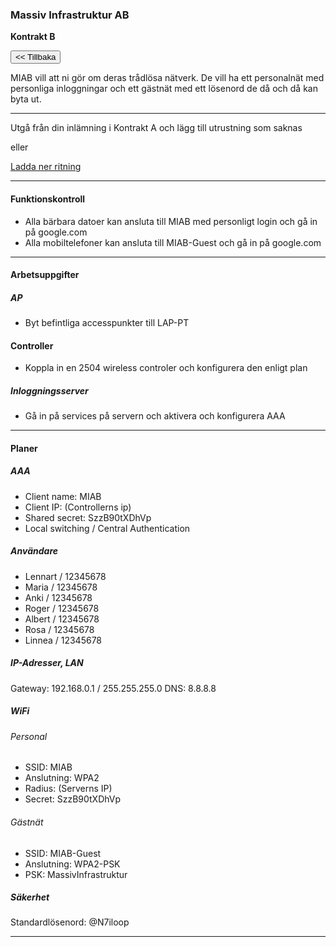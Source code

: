 ### Massiv Infrastruktur AB
**Kontrakt B**

<button class="btn btn-outline-info" onclick="goTo('kontor_4/kontor_4.md')"><< Tillbaka</button>

MIAB vill att ni gör om deras trådlösa nätverk. De vill ha ett personalnät med personliga inloggningar och ett gästnät med ett lösenord de då och då kan byta ut.

___

Utgå från din inlämning i Kontrakt A och lägg till utrustning som saknas

eller

[Ladda ner ritning](/natverksskolan/areas/umea_0/kontor_4/kontor_4b.pkt)
___

#### Funktionskontroll
- Alla bärbara datoer kan ansluta till MIAB med personligt login och gå in på google.com
- Alla mobiltelefoner kan ansluta till MIAB-Guest och gå in på google.com

___

#### Arbetsuppgifter
##### AP
- Byt befintliga accesspunkter till LAP-PT

#### Controller
- Koppla in en 2504 wireless controler och konfigurera den enligt plan

##### Inloggningsserver
- Gå in på services på servern och aktivera och konfigurera AAA

___

#### Planer

##### AAA
- Client name: MIAB
- Client IP: (Controllerns ip)
- Shared secret: SzzB90tXDhVp
- Local switching / Central Authentication

##### Användare

- Lennart / 12345678
- Maria / 12345678
- Anki / 12345678
- Roger / 12345678
- Albert / 12345678
- Rosa / 12345678
- Linnea / 12345678

##### IP-Adresser, LAN

Gateway: 192.168.0.1 / 255.255.255.0
DNS: 8.8.8.8

##### WiFi
###### Personal
- SSID: MIAB
- Anslutning: WPA2
- Radius: (Serverns IP)
- Secret: SzzB90tXDhVp

###### Gästnät
- SSID: MIAB-Guest
- Anslutning: WPA2-PSK
- PSK: MassivInfrastruktur

##### Säkerhet
Standardlösenord: @N7iloop
___
